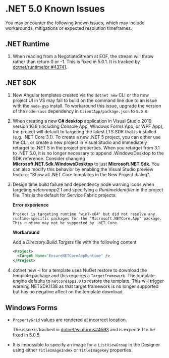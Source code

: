 # .NET 5.0 Known Issues

You may encounter the following known issues, which may include workarounds, mitigations or expected resolution timeframes.

## .NET Runtime

1. When reading from a NegotiateStream at EOF, the stream will throw rather than return 0 or -1. This is fixed in 5.0.1. It is tracked by [dotnet/runtime/pr #43741](https://github.com/dotnet/runtime/pull/43741).

## .NET SDK

1. New Angular templates created via the `dotnet new` CLI or the new project UI in VS may fail to build on the command line due to an issue with the `node-gyp` install. To workaround this issue, upgrade the version of the `node-sass` dependency in `ClientApp/package.json` to `5.0.0`.

2. When creating a new **C# desktop** application in Visual Studio 2019 version 16.8 (including Console App, Windows Forms App, or WPF App), the project will default to targeting the latest LTS SDK that is installed (e.g. .NET Core 3.1). To create a new .NET 5 project, you can either use the CLI, or create a new project in Visual Studio and immediately retarget to .NET 5 in the project properties.
When you retarget from 3.1 to .NET 5.0, it is no longer necessary to append .WindowsDesktop to the SDK reference. Consider changing **Microsoft.NET.Sdk.WindowsDesktop** to just **Microsoft.NET.Sdk**. You can also modify this behavior by enabling the Visual Studio preview feature: "Show all .NET Core templates in the New Project dialog".

3. Design time build failure and dependency node warning icons when targeting *netcoreapp2.1* and specifying a *RuntimeIdentifier* in the project file.  This is the default for Service Fabric projects.

   **Error experience**

   `Project is targeting runtime 'win7-x64' but did not resolve any runtime-specific packages for the 'Microsoft.NETCore.App' package. This runtime may not be supported by .NET Core.`

   **Workaround**

   Add a *Directory.Build.Targets* file with the following content

   ```xml
   <Project>
     <Target Name="EnsureNETCoreAppRuntime" />
   </Project>
   ```

4. dotnet new -i for a template uses NuGet restore to download the template package and this requires a `TargetFramework`. The template engine defaults to `netcoreapp1.0` to restore the template.  This will trigger warning NETSDK1138 as that target framework is no longer supported but has no negative affect on the template download.

## Windows Forms

* `PropertyGrid` values are rendered at incorrect location.

     The issue is tracked in [dotnet/winforms#4593](https://github.com/dotnet/winforms/issues/4593) and is expected to be fixed in 5.0.5.

* It is impossible to specify an image for a `ListViewGroup` in the Designer using either `TitleImageIndex` or `TitleImageKey` properties.
